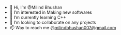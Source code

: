 - 👋 Hi, I’m @Milind Bhushan
- 👀 I’m interested in Making new softwares
- 🌱 I’m currently learning C++
- 💞️ I’m looking to collaborate on any projects
- 📫 Way to reach me @milindbhushan007@gmail.com

<!---
Milind-lab/Milind-lab is a ✨ special ✨ repository because its `README.md` (this file) appears on your GitHub profile.
You can click the Preview link to take a look at your changes.
--->

